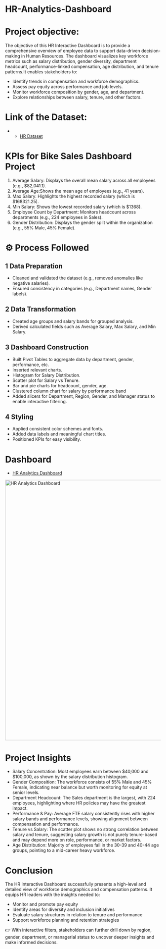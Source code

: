 # HR-Analytics-Dashboard

# Project objective: 
The objective of this HR Interactive Dashboard is to provide a comprehensive overview of employee data to support data-driven decision-making in Human Resources. The dashboard visualizes key workforce metrics such as salary distribution, gender diversity, department headcount, performance-linked compensation, age distribution, and tenure patterns.It enables stakeholders to:

- Identify trends in compensation and workforce demographics.
- Assess pay equity across performance and job levels.
- Monitor workforce composition by gender, age, and department.
- Explore relationships between salary, tenure, and other factors.

# Link of the Dataset: 
- - <a href= "HR Dataset.xlsx"> HR Dataset</a>

# KPIs for Bike Sales Dashboard Project
1. Average Salary: Displays the overall mean salary across all employees (e.g., $82,041.1).
2. Average Age:Shows the mean age of employees (e.g., 41 years).
3. Max Salary: Highlights the highest recorded salary (which is $168321.25).
4. Min Salary: Shows the lowest recorded salary (which is $1368).
5. Employee Count by Department: Monitors headcount across departments (e.g., 224 employees in Sales).
6. Gender Distribution: Displays the gender split within the organization (e.g., 55% Male, 45% Female).

# ⚙️ Process Followed
## 1 Data Preparation
- Cleaned and validated the dataset (e.g., removed anomalies like negative salaries).
- Ensured consistency in categories (e.g., Department names, Gender labels).

## 2 Data Transformation
- Created age groups and salary bands for grouped analysis.
- Derived calculated fields such as Average Salary, Max Salary, and Min Salary.

## 3 Dashboard Construction
- Built Pivot Tables to aggregate data by department, gender, performance, etc.
- Inserted relevant charts.
- Histogram for Salary Distribution.
- Scatter plot for Salary vs Tenure.
- Bar and pie charts for headcount, gender, age.
- Clustered column chart for salary by performance band
- Added slicers for Department, Region, Gender, and Manager status to enable interactive filtering.

## 4 Styling
- Applied consistent color schemes and fonts.
- Added data labels and meaningful chart titles.
- Positioned KPIs for easy visibility.

# Dashboard
- <a href= "HR Analytics Dashboard.png"> HR Analytics Dashboard</a>
<img width="841" alt="HR Analytics Dashboard" src="https://github.com/user-attachments/assets/60e09fae-8f4a-4199-910a-6e72f0553ac3" />

# Project Insights
- Salary Concentration: Most employees earn between $40,000 and $100,000, as shown by the salary distribution histogram.
- Gender Composition: The workforce consists of 55% Male and 45% Female, indicating near balance but worth monitoring for equity at senior levels.
- Department Headcount: The Sales department is the largest, with 224 employees, highlighting where HR policies may have the greatest impact.
- Performance & Pay: Average FTE salary consistently rises with higher salary bands and performance levels, showing alignment between compensation and performance.
- Tenure vs Salary: The scatter plot shows no strong correlation between salary and tenure, suggesting salary growth is not purely tenure-based and may depend more on role, performance, or market factors.
- Age Distribution: Majority of employees fall in the 30-39 and 40-44 age groups, pointing to a mid-career heavy workforce.


# Conclusion
The HR Interactive Dashboard successfully presents a high-level and detailed view of workforce demographics and compensation patterns. It equips HR leaders with the insights needed to:
- Monitor and promote pay equity
- Identify areas for diversity and inclusion initiatives
- Evaluate salary structures in relation to tenure and performance
- Support workforce planning and retention strategies
  
👉 With interactive filters, stakeholders can further drill down by region, gender, department, or managerial status to uncover deeper insights and make informed decisions.
